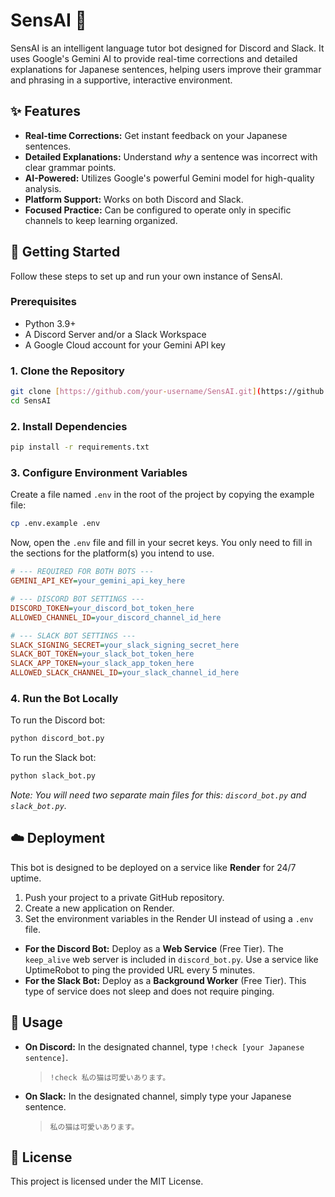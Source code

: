 # SensAI 🤖

SensAI is an intelligent language tutor bot designed for Discord and Slack. It uses Google's Gemini AI to provide real-time corrections and detailed explanations for Japanese sentences, helping users improve their grammar and phrasing in a supportive, interactive environment.

## ✨ Features

* **Real-time Corrections:** Get instant feedback on your Japanese sentences.
* **Detailed Explanations:** Understand *why* a sentence was incorrect with clear grammar points.
* **AI-Powered:** Utilizes Google's powerful Gemini model for high-quality analysis.
* **Platform Support:** Works on both Discord and Slack.
* **Focused Practice:** Can be configured to operate only in specific channels to keep learning organized.

## 🚀 Getting Started

Follow these steps to set up and run your own instance of SensAI.

### Prerequisites

* Python 3.9+
* A Discord Server and/or a Slack Workspace
* A Google Cloud account for your Gemini API key

### 1. Clone the Repository

```bash
git clone [https://github.com/your-username/SensAI.git](https://github.com/your-username/SensAI.git)
cd SensAI
```

### 2. Install Dependencies

```bash
pip install -r requirements.txt
```

### 3. Configure Environment Variables

Create a file named `.env` in the root of the project by copying the example file:

```bash
cp .env.example .env
```

Now, open the `.env` file and fill in your secret keys. You only need to fill in the sections for the platform(s) you intend to use.

```ini
# --- REQUIRED FOR BOTH BOTS ---
GEMINI_API_KEY=your_gemini_api_key_here

# --- DISCORD BOT SETTINGS ---
DISCORD_TOKEN=your_discord_bot_token_here
ALLOWED_CHANNEL_ID=your_discord_channel_id_here

# --- SLACK BOT SETTINGS ---
SLACK_SIGNING_SECRET=your_slack_signing_secret_here
SLACK_BOT_TOKEN=your_slack_bot_token_here
SLACK_APP_TOKEN=your_slack_app_token_here
ALLOWED_SLACK_CHANNEL_ID=your_slack_channel_id_here
```

### 4. Run the Bot Locally

To run the Discord bot:
```bash
python discord_bot.py
```

To run the Slack bot:
```bash
python slack_bot.py
```

*Note: You will need two separate main files for this: `discord_bot.py` and `slack_bot.py`.*

## ☁️ Deployment

This bot is designed to be deployed on a service like **Render** for 24/7 uptime.

1.  Push your project to a private GitHub repository.
2.  Create a new application on Render.
3.  Set the environment variables in the Render UI instead of using a `.env` file.

* **For the Discord Bot:** Deploy as a **Web Service** (Free Tier). The `keep_alive` web server is included in `discord_bot.py`. Use a service like UptimeRobot to ping the provided URL every 5 minutes.
* **For the Slack Bot:** Deploy as a **Background Worker** (Free Tier). This type of service does not sleep and does not require pinging.

## 💬 Usage

* **On Discord:** In the designated channel, type `!check [your Japanese sentence]`.
    > `!check 私の猫は可愛いあります。`

* **On Slack:** In the designated channel, simply type your Japanese sentence.
    > `私の猫は可愛いあります。`

## 📄 License

This project is licensed under the MIT License.
